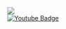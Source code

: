 <img src="https://media4.giphy.com/media/Dh5q0sShxgp13DwrvG/giphy.gif?cid=ecf05e47bpkt4qxabndm5k1lkxnorzbqwdrezomkr9wxk0iy&rid=giphy.gif&ct=g">
<div id="badges">
  <a href="[your-youtube-URL](https://www.youtube.com/channel/UCLr5elZqQ7EwVUw-iyJfWbg)">
    <img src="https://img.shields.io/badge/YouTube-red?style=for-the-badge&logo=youtube&logoColor=white" alt="Youtube Badge"/>
  </a>
</div>
